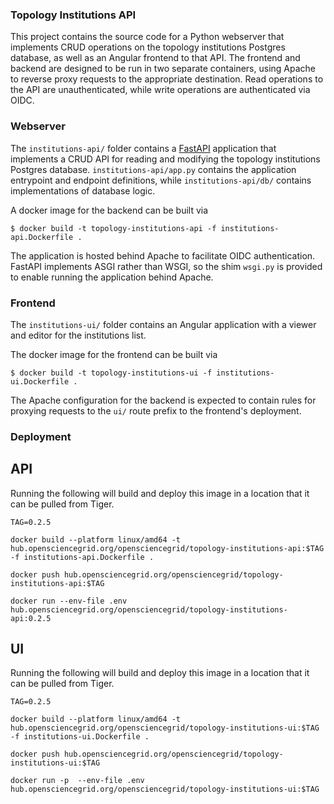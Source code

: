 ### Topology Institutions API

This project contains the source code for a Python webserver that implements
CRUD operations on the topology institutions Postgres database, as well as an Angular
frontend to that API. The frontend and backend are designed to be run in two separate
containers, using Apache to reverse proxy requests to the appropriate destination. 
Read operations to the API are unauthenticated, while write operations are authenticated 
via OIDC. 


### Webserver

The `institutions-api/` folder contains a [FastAPI](https://fastapi.tiangolo.com/) application
that implements a CRUD API for reading and modifying the topology institutions Postgres database.
`institutions-api/app.py` contains the application entrypoint and endpoint definitions, 
while `institutions-api/db/` contains implementations of database logic.

A docker image for the backend can be built via

    $ docker build -t topology-institutions-api -f institutions-api.Dockerfile .

The application is hosted behind Apache to facilitate OIDC authentication. FastAPI
implements ASGI rather than WSGI, so the shim `wsgi.py` is provided to enable running the 
application behind Apache.

### Frontend

The `institutions-ui/` folder contains an Angular application with a viewer and editor for the 
institutions list.

The docker image for the frontend can be built via

    $ docker build -t topology-institutions-ui -f institutions-ui.Dockerfile .

The Apache configuration for the backend is expected to contain rules for proxying requests to the `ui/`
route prefix to the frontend's deployment.

### Deployment

## API

Running the following will build and deploy this image in a location that it can be pulled from Tiger.

```shell
TAG=0.2.5
```

```shell
docker build --platform linux/amd64 -t hub.opensciencegrid.org/opensciencegrid/topology-institutions-api:$TAG -f institutions-api.Dockerfile .
```

```shell
docker push hub.opensciencegrid.org/opensciencegrid/topology-institutions-api:$TAG
```

```shell
docker run --env-file .env hub.opensciencegrid.org/opensciencegrid/topology-institutions-api:0.2.5
```

## UI

Running the following will build and deploy this image in a location that it can be pulled from Tiger.

```shell
TAG=0.2.5
```

```shell
docker build --platform linux/amd64 -t hub.opensciencegrid.org/opensciencegrid/topology-institutions-ui:$TAG -f institutions-ui.Dockerfile .
```

```shell
docker push hub.opensciencegrid.org/opensciencegrid/topology-institutions-ui:$TAG
```

```shell
docker run -p  --env-file .env hub.opensciencegrid.org/opensciencegrid/topology-institutions-ui:$TAG
```